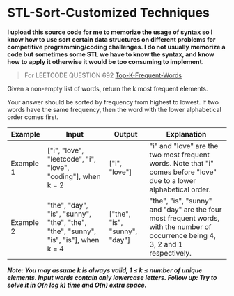 # STL-Sort-Customized Techniques




**I upload this source code for me to memorize the usage of syntax so I know how to use sort certain data structures on different problems for competitive programming/coding challenges. I do not usually memorize a code but sometimes some STL we have to know the syntax, and know how to apply it otherwise it would be too consuming to implement.**


>For LEETCODE QUESTION 692 [Top-K-Frequent-Words](https://leetcode.com/problems/top-k-frequent-words/)

Given a non-empty list of words, return the k most frequent elements.

Your answer should be sorted by frequency from highest to lowest. If two words have the same frequency, then the word with the lower alphabetical order comes first.

| Example | Input | Output| Explanation |
| --- |  --- | --- |  --- |
| Example 1 | ["i", "love", "leetcode", "i", "love", "coding"], when k = 2 | ["i", "love"]  |"i" and "love" are the two most frequent words. Note that "i" comes before "love" due to a lower alphabetical order. |
| Example 2 | "the", "day", "is", "sunny", "the", "the", "the", "sunny", "is", "is"], when k = 4 | ["the", "is", "sunny", "day"]  |"the", "is", "sunny" and "day" are the four most frequent words, with the number of occurrence being 4, 3, 2 and 1 respectively. |

**_Note:
You may assume k is always valid, 1 ≤ k ≤ number of unique elements.
Input words contain only lowercase letters.
Follow up:
Try to solve it in O(n log k) time and O(n) extra space._**
